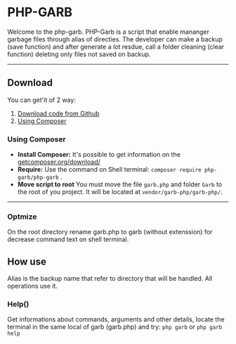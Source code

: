 # PHP-GARB
Welcome to the php-garb. 
PHP-Garb is a script that enable mananger garbage files through alias of directies.
The developer can make a backup (save function) and after generate a lot resdue, call a folder cleaning (clear function) deleting only files not saved on backup.
**************
## Download
You can get'it of 2 way:
 1. [Download code from Github](DownloadCodeFromGithub)
 2. [Using Composer](UsingComposer)

<div id='DownloadCodeFromGithub'/>
<div id='UsingComposer'/>
  
### Using Composer
* **Install Composer:** It's possible to get information on the [getcomposer.org/download/](https:https://getcomposer.org/download/)
* **Require:** Use the command on Shell terminal: `composer require php-garb/php-garb` .
*  **Move script to root** You must move the file `garb.php` and folder `Garb` to the root of you project. It will be located at `vendor/garb-php/garb-php/`.
*******************
### Optmize
On the root directory rename garb.php to garb (without extenssion) for decrease command text on shell terminal.
## How use
Alias is the backup name that refer to directory that will be handled. All operations use it.

### Help()
Get informations about commands, arguments and other details, locate the terminal in the same local of garb (garb.php) and try: `php garb` or `php garb help`

